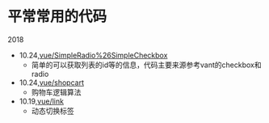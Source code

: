 # 平常常用的代码

2018
  * 10.24,[vue/SimpleRadio%26SimpleCheckbox](https://github.com/linwenfeng122/codeTest/tree/master/Vue/SimpleRadio%26SimpleCheckbox)
    * 简单的可以获取列表的id等的信息，代码主要来源参考vant的checkbox和radio
  * 10.24,[vue/shopcart](https://github.com/linwenfeng122/codeTest/tree/master/Vue/ShopCart)
    * 购物车逻辑算法
  * 10.19,[vue/link](https://github.com/linwenfeng122/codeTest/tree/master/Vue/Link)
    * 动态切换标签
